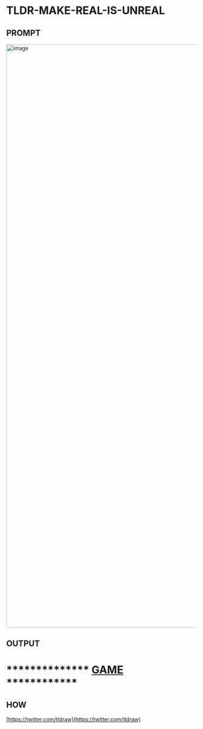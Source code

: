 # TLDR-MAKE-REAL-IS-UNREAL

## PROMPT

<img width="1541" alt="image" src="https://github.com/gregsadetsky/TLDR-MAKE-REAL-IS-UNREAL/assets/1017304/7081b65a-5854-4d28-a9c7-d5924d4cc965">

## OUTPUT

# ************** [GAME](https://gregsadetsky.github.io/TLDR-MAKE-REAL-IS-UNREAL/game.html) ************

## HOW

[https://twitter.com/tldraw](https://twitter.com/tldraw)
